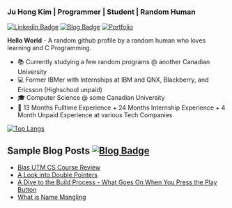 ### Ju Hong Kim | Programmer | Student | Random Human

<a href="https://www.linkedin.com/in/ju-hong-kim-zaku"> ![Linkedin Badge](https://img.shields.io/badge/LinkedIn-0077B5?style=for-the-badge&logo=linkedin&logoColor=white)</a> <a href = "https://zakuarbor.github.io/blog"> ![Blog Badge](https://img.shields.io/static/v1?label=&message=BLOG&color=228B22&style=for-the-badge)</a> <a href = "https://zakuarbor.github.io/portfolio/">![Portfolio](https://img.shields.io/badge/Portfolio-%23000000.svg?style=for-the-badge&logo=firefox&logoColor=#FF7139)</a> 

**Hello World** - A random github profile by a random human who loves learning and C Programming.
* 📚 Currently studying a few random programs @ another Canadian University
* 💻 Former IBMer with Internships at IBM and QNX, Blackberry, and Ericsson (Highschool unpaid)
* 🎓 Computer Science @ some Canadian University
* 💼 13 Months Fulltime Experience + 24 Months Internship Experience + 4 Month Unpaid Experience at various Tech Companies

[![Top Langs](https://github-readme-stats.vercel.app/api/top-langs/?username=zakuarbor&hide=scss,html,css,tex,tsql&langs_count=4&layout=compact)](https://github.com/zakuarbor)

## Sample Blog Posts <a href = "https://zakuarbor.github.io/blog"> ![Blog Badge](https://img.shields.io/static/v1?label=&message=BLOG&color=228B22&style=for-the-badge)</a>
* [Bias UTM CS Course Review](https://zakuarbor.github.io/blog/bias-utm-cs-course-review/)
* [A Look into Double Pointers](https://zakuarbor.github.io/blog/double-pointers/)
* [A Dive to the Build Process - What Goes On When You Press the Play Button](https://zakuarbor.github.io/blog/building-code/)
* [What is Name Mangling](https://zakuarbor.github.io/blog/extern-c-name-mangling/)
